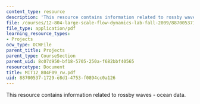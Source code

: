```yaml
---
content_type: resource
description: 'This resource contains information related to rossby waves - ocean data. '
file: /courses/12-804-large-scale-flow-dynamics-lab-fall-2009/887005371729e8d14753f0894cc0a126_MIT12_804F09_rw.pdf
file_type: application/pdf
learning_resource_types:
- Projects
ocw_type: OCWFile
parent_title: Projects
parent_type: CourseSection
parent_uid: 8c07d950-bf18-5705-250a-f682bbf40565
resourcetype: Document
title: MIT12_804F09_rw.pdf
uid: 88700537-1729-e8d1-4753-f0894cc0a126
---
```

This resource contains information related to rossby waves - ocean data. 

